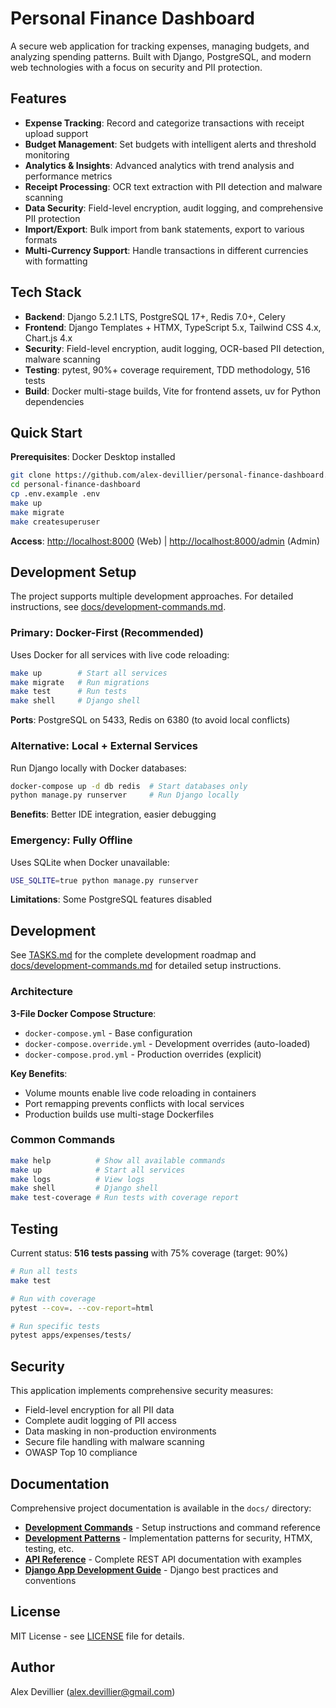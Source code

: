 # Personal Finance Dashboard

A secure web application for tracking expenses, managing budgets, and analyzing spending patterns. Built with Django, PostgreSQL, and modern web technologies with a focus on security and PII protection.

## Features

- **Expense Tracking**: Record and categorize transactions with receipt upload support
- **Budget Management**: Set budgets with intelligent alerts and threshold monitoring
- **Analytics & Insights**: Advanced analytics with trend analysis and performance metrics
- **Receipt Processing**: OCR text extraction with PII detection and malware scanning
- **Data Security**: Field-level encryption, audit logging, and comprehensive PII protection
- **Import/Export**: Bulk import from bank statements, export to various formats
- **Multi-Currency Support**: Handle transactions in different currencies with formatting

## Tech Stack

- **Backend**: Django 5.2.1 LTS, PostgreSQL 17+, Redis 7.0+, Celery
- **Frontend**: Django Templates + HTMX, TypeScript 5.x, Tailwind CSS 4.x, Chart.js 4.x
- **Security**: Field-level encryption, audit logging, OCR-based PII detection, malware scanning
- **Testing**: pytest, 90%+ coverage requirement, TDD methodology, 516 tests
- **Build**: Docker multi-stage builds, Vite for frontend assets, uv for Python dependencies

## Quick Start

**Prerequisites**: Docker Desktop installed

```bash
git clone https://github.com/alex-devillier/personal-finance-dashboard.git
cd personal-finance-dashboard
cp .env.example .env
make up
make migrate
make createsuperuser
```

**Access**: <http://localhost:8000> (Web) | <http://localhost:8000/admin> (Admin)

## Development Setup

The project supports multiple development approaches. For detailed instructions, see [docs/development-commands.md](docs/development-commands.md).

### Primary: Docker-First (Recommended)

Uses Docker for all services with live code reloading:

```bash
make up        # Start all services
make migrate   # Run migrations
make test      # Run tests
make shell     # Django shell
```

**Ports**: PostgreSQL on 5433, Redis on 6380 (to avoid local conflicts)

### Alternative: Local + External Services

Run Django locally with Docker databases:

```bash
docker-compose up -d db redis  # Start databases only
python manage.py runserver     # Run Django locally
```

**Benefits**: Better IDE integration, easier debugging

### Emergency: Fully Offline

Uses SQLite when Docker unavailable:

```bash
USE_SQLITE=true python manage.py runserver
```

**Limitations**: Some PostgreSQL features disabled

## Development

See [TASKS.md](TASKS.md) for the complete development roadmap and [docs/development-commands.md](docs/development-commands.md) for detailed setup instructions.

### Architecture

**3-File Docker Compose Structure**:

- `docker-compose.yml` - Base configuration
- `docker-compose.override.yml` - Development overrides (auto-loaded)
- `docker-compose.prod.yml` - Production overrides (explicit)

**Key Benefits**:

- Volume mounts enable live code reloading in containers
- Port remapping prevents conflicts with local services
- Production builds use multi-stage Dockerfiles

### Common Commands

```bash
make help          # Show all available commands
make up            # Start all services
make logs          # View logs
make shell         # Django shell
make test-coverage # Run tests with coverage report
```

## Testing

Current status: **516 tests passing** with 75% coverage (target: 90%)

```bash
# Run all tests
make test

# Run with coverage
pytest --cov=. --cov-report=html

# Run specific tests
pytest apps/expenses/tests/
```

## Security

This application implements comprehensive security measures:

- Field-level encryption for all PII data
- Complete audit logging of PII access
- Data masking in non-production environments
- Secure file handling with malware scanning
- OWASP Top 10 compliance

## Documentation

Comprehensive project documentation is available in the `docs/` directory:

- **[Development Commands](docs/development-commands.md)** - Setup instructions and command reference
- **[Development Patterns](docs/development-patterns.md)** - Implementation patterns for security, HTMX, testing, etc.
- **[API Reference](docs/api-reference.md)** - Complete REST API documentation with examples
- **[Django App Development Guide](docs/django-app-development-guide.md)** - Django best practices and conventions

## License

MIT License - see [LICENSE](LICENSE) file for details.

## Author

Alex Devillier (<alex.devillier@gmail.com>)
